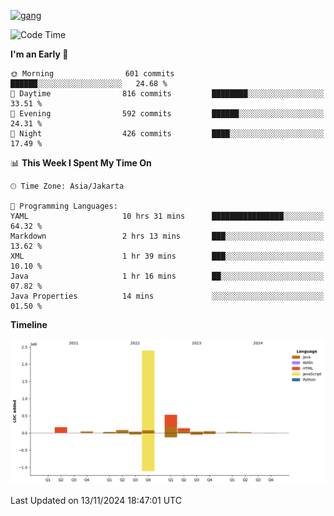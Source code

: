 <!-- [<img src='https://dev.karakun.com/assets/posts/2018-09-16-jc-java-article/3duke_suspects.jpg' alt='java'>](https://github.com/yeahbutstill) -->
[<img src='https://asset-2.tstatic.net/tribunnewswiki/foto/bank/images/Mozart.jpg' alt='gang'>](https://github.com/yeahbutstill)

<!--START_SECTION:waka-->
![Code Time](http://img.shields.io/badge/Code%20Time-2%2C898%20hrs%2046%20mins-blue)

**I'm an Early 🐤** 

```text
🌞 Morning                601 commits         ██████░░░░░░░░░░░░░░░░░░░   24.68 % 
🌆 Daytime                816 commits         ████████░░░░░░░░░░░░░░░░░   33.51 % 
🌃 Evening                592 commits         ██████░░░░░░░░░░░░░░░░░░░   24.31 % 
🌙 Night                  426 commits         ████░░░░░░░░░░░░░░░░░░░░░   17.49 % 
```


📊 **This Week I Spent My Time On** 

```text
🕑︎ Time Zone: Asia/Jakarta

💬 Programming Languages: 
YAML                     10 hrs 31 mins      ████████████████░░░░░░░░░   64.32 % 
Markdown                 2 hrs 13 mins       ███░░░░░░░░░░░░░░░░░░░░░░   13.62 % 
XML                      1 hr 39 mins        ███░░░░░░░░░░░░░░░░░░░░░░   10.10 % 
Java                     1 hr 16 mins        ██░░░░░░░░░░░░░░░░░░░░░░░   07.82 % 
Java Properties          14 mins             ░░░░░░░░░░░░░░░░░░░░░░░░░   01.50 % 
```

**Timeline**

![Lines of Code chart](https://raw.githubusercontent.com/yeahbutstill/yeahbutstill/main/assets/bar_graph.png)


 Last Updated on 13/11/2024 18:47:01 UTC
<!--END_SECTION:waka-->
